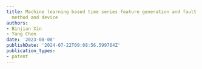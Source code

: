 ```yaml
---
title: Machine learning based time series feature generation and fault battery detection
  method and device
authors:
- Binjian Xin
- Yang Chen
date: '2023-08-08'
publishDate: '2024-07-22T09:08:56.599764Z'
publication_types:
- patent
---
```

